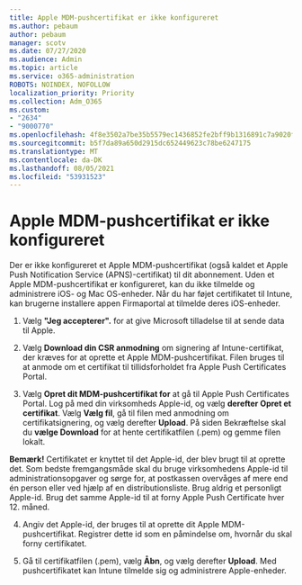 ```yaml
---
title: Apple MDM-pushcertifikat er ikke konfigureret
ms.author: pebaum
author: pebaum
manager: scotv
ms.date: 07/27/2020
ms.audience: Admin
ms.topic: article
ms.service: o365-administration
ROBOTS: NOINDEX, NOFOLLOW
localization_priority: Priority
ms.collection: Adm_O365
ms.custom:
- "2634"
- "9000770"
ms.openlocfilehash: 4f8e3502a7be35b5579ec1436852fe2bff9b1316891c7a9020f6f5f4767b3d88
ms.sourcegitcommit: b5f7da89a650d2915dc652449623c78be6247175
ms.translationtype: MT
ms.contentlocale: da-DK
ms.lasthandoff: 08/05/2021
ms.locfileid: "53931523"
---
```

# <a name="apple-mdm-push-certificate-has-not-been-set-up"></a>Apple MDM-pushcertifikat er ikke konfigureret

Der er ikke konfigureret et Apple MDM-pushcertifikat (også kaldet et Apple Push Notification Service (APNS)-certifikat) til dit abonnement. Uden et Apple MDM-pushcertifikat er konfigureret, kan du ikke tilmelde og administrere iOS- og Mac OS-enheder. Når du har føjet certifikatet til Intune, kan brugerne installere appen Firmaportal at tilmelde deres iOS-enheder.

1. Vælg **"Jeg accepterer".** for at give Microsoft tilladelse til at sende data til Apple.

2. Vælg **Download din CSR anmodning** om signering af Intune-certifikat, der kræves for at oprette et Apple MDM-pushcertifikat. Filen bruges til at anmode om et certifikat til tillidsforholdet fra Apple Push Certificates Portal.

3. Vælg **Opret dit MDM-pushcertifikat for** at gå til Apple Push Certificates Portal. Log på med din virksomheds Apple-id, og vælg **derefter Opret et certifikat**. Vælg **Vælg fil**, gå til filen med anmodning om certifikatsignering, og vælg derefter **Upload**. På siden Bekræftelse skal du **vælge Download** for at hente certifikatfilen (.pem) og gemme filen lokalt.
 
**Bemærk!** Certifikatet er knyttet til det Apple-id, der blev brugt til at oprette det. Som bedste fremgangsmåde skal du bruge virksomhedens Apple-id til administrationsopgaver og sørge for, at postkassen overvåges af mere end én person eller ved hjælp af en distributionsliste. Brug aldrig et personligt Apple-id. Brug det samme Apple-id til at forny Apple Push Certificate hver 12. måned.
 
4. Angiv det Apple-id, der bruges til at oprette dit Apple MDM-pushcertifikat. Registrer dette id som en påmindelse om, hvornår du skal forny certifikatet.

5. Gå til certifikatfilen (.pem), vælg **Åbn**, og vælg derefter **Upload**. Med pushcertifikatet kan Intune tilmelde sig og administrere Apple-enheder.